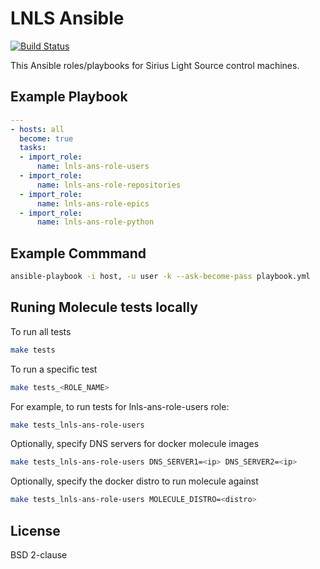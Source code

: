 LNLS Ansible
=======================

[![Build Status](https://travis-ci.org/lnls-sirius/lnls-ansible.svg)](https://travis-ci.org/lnls-sirius/lnls-ansible)

This Ansible roles/playbooks for Sirius Light Source control machines.

## Example Playbook

```yaml
---
- hosts: all
  become: true
  tasks:
  - import_role:
      name: lnls-ans-role-users
  - import_role:
      name: lnls-ans-role-repositories
  - import_role:
      name: lnls-ans-role-epics
  - import_role:
      name: lnls-ans-role-python
```

## Example Commmand

```bash
ansible-playbook -i host, -u user -k --ask-become-pass playbook.yml
```

## Runing Molecule tests locally

To run all tests

```bash
make tests
```

To run a specific test

```bash
make tests_<ROLE_NAME>
```

For example, to run tests for lnls-ans-role-users role:

```bash
make tests_lnls-ans-role-users
```

Optionally, specify DNS servers for docker molecule images

```bash
make tests_lnls-ans-role-users DNS_SERVER1=<ip> DNS_SERVER2=<ip>
```

Optionally, specify the docker distro to run molecule against

```bash
make tests_lnls-ans-role-users MOLECULE_DISTRO=<distro>
```

## License

BSD 2-clause

